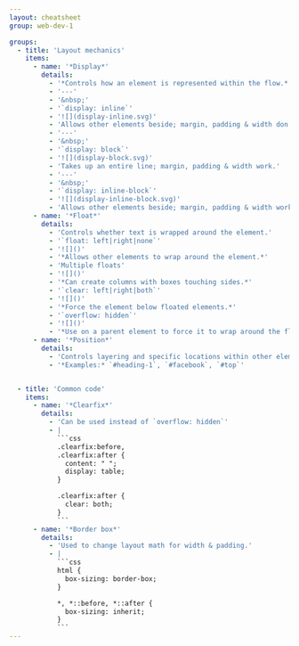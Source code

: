 ```yaml
---
layout: cheatsheet
group: web-dev-1

groups:
  - title: 'Layout mechanics'
    items:
      - name: '*Display*'
        details:
          - '*Controls how an element is represented within the flow.*'
          - '---'
          - '&nbsp;'
          - '`display: inline`'
          - '![](display-inline.svg)'
          - 'Allows other elements beside; margin, padding & width don’t work.'
          - '---'
          - '&nbsp;'
          - '`display: block`'
          - '![](display-block.svg)'
          - 'Takes up an entire line; margin, padding & width work.'
          - '---'
          - '&nbsp;'
          - '`display: inline-block`'
          - '![](display-inline-block.svg)'
          - 'Allows other elements beside; margin, padding & width work. Can create columns, but will force a space between boxes.'
      - name: '*Float*'
        details:
          - 'Controls whether text is wrapped around the element.'
          - '`float: left|right|none`'
          - '![]()'
          - '*Allows other elements to wrap around the element.*'
          - 'Multiple floats'
          - '![]()'
          - '*Can create columns with boxes touching sides.*'
          - '`clear: left|right|both`'
          - '![]()'
          - '*Force the element below floated elements.*'
          - '`overflow: hidden`'
          - '![]()'
          - '*Use on a parent element to force it to wrap around the floated children—a clearfix.*'
      - name: '*Position*'
        details:
          - 'Controls layering and specific locations within other elements.'
          - '*Examples:* `#heading-1`, `#facebook`, `#top`'


  - title: 'Common code'
    items:
      - name: '*Clearfix*'
        details:
          - 'Can be used instead of `overflow: hidden`'
          - |
            ```css
            .clearfix:before,
            .clearfix:after {
              content: " ";
              display: table;
            }

            .clearfix:after {
              clear: both;
            }
            ```
      - name: '*Border box*'
        details:
          - 'Used to change layout math for width & padding.'
          - |
            ```css
            html {
              box-sizing: border-box;
            }

            *, *::before, *::after {
              box-sizing: inherit;
            }
            ```
---
```

